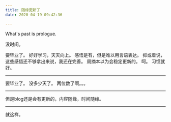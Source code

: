 ```yaml
---
title: 随缘更新了
date: 2020-04-19 09:42:36

---
```

What's past is prologue.

<!--more-->没时间。
要毕业了。
好好学习，天天向上。
感悟是有，但是难以用言语表达。
抑或着说，这些感悟还不够拿出来说，我还在完善。
周摘本以为会稳定更新的。
呵。
习惯就好。


----------
要毕业了。
没多少天了。
两位数了啊。。。


----------
但是blog还是会有更新的，内容随缘，时间随缘。


----------
就这样。